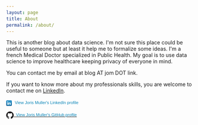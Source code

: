 ```yaml
---
layout: page
title: About
permalink: /about/
---
```


This is another blog about data science. I'm not sure this place could be useful to someone but at least it help me to formalize some ideas. I'm a french Medical Doctor specialized in Public Health. My goal is to use data science to improve healthcare keeping privacy of everyone in mind. 

You can contact me by email at blog AT jom DOT link.

If you want to know more about my professionals skills, you are welcome to contact me on [LinkedIn](http://fr.linkedin.com/in/jorismuller).

<a href="http://fr.linkedin.com/in/jorismuller" style="text-decoration:none;"><span style="font: 80% Arial,sans-serif; color:#0783B6;"><img src="/assets/logo_linkedin.png" width="20" height="15" alt="View Joris Muller's LinkedIn profile" style="vertical-align:middle;" border="0">&nbsp;View Joris Muller's LinkedIn profile</span></a>

<a href="https://github.com/jomuller">
<span style="font: 80% Arial,sans-serif; color:#0783B6;">
           <img src="/assets/GitHub-Mark-20px.png" width="20" height="20" alt="View Joris Muller's GitHub profile" style="vertical-align:middle;" border="0">      &nbsp;View Joris Muller's GitHub profile</span>
</a>

